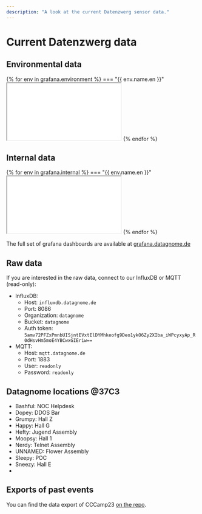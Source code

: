 ```yaml
---
description: "A look at the current Datenzwerg sensor data."
---
```


# Current Datenzwerg data

<!--
There is currently no current Datenzwerg data. Check again when they are back at an event.
-->

## Environmental data

{% for env in grafana.environment %}
=== "{{ env.name.en }}"
    <iframe src="{{ grafana.base_url }}{{ env.panel }}" class="grafana-iframe"></iframe>
{% endfor %}

## Internal data

{% for env in grafana.internal %}
=== "{{ env.name.en }}"
    <iframe src="{{ grafana.base_url }}{{ env.panel }}" class="grafana-iframe"></iframe>
{% endfor %}

The full set of grafana dashboards are available at <a href="https://grafana.datagnome.de">grafana.datagnome.de</a>

## Raw data

If you are interested in the raw data, connect to our InfluxDB or MQTT (read-only):

  - InfluxDB:
    - Host: `influxdb.datagnome.de`
    - Port: 8086
    - Organization: `datagnome`
    - Bucket: `datagnome`
    - Auth token: `5amv72PFZxPmnbUISjntEVxtElDYMhkeofg9Deo1ykO6Zy2XIba_iWPcyxyAp_R0dHsvHm5moE4YBCwxGIEriw==`
  - MQTT:
    - Host: `mqtt.datagnome.de`
    - Port: 1883
    - User: `readonly`
    - Password: `readonly`

## Datagnome locations @37C3
  - Bashful: NOC Helpdesk
  - Dopey: DDOS Bar
  - Grumpy: Hall Z
  - Happy: Hall G
  - Hefty: Jugend Assembly
  - Moopsy: Hall 1
  - Nerdy: Telnet Assembly
  - UNNAMED: Flower Assembly
  - Sleepy: POC
  - Sneezy: Hall E
  - 

## Exports of past events

You can find the data export of CCCamp23 [on the repo](https://github.com/romses/Datenzwerg/tree/main/exports/cccamp2023).
